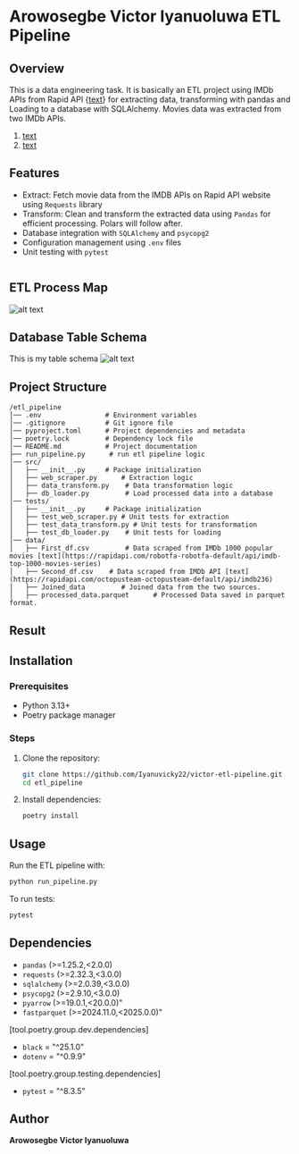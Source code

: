 #  Arowosegbe Victor Iyanuoluwa ETL Pipeline

## Overview
This is a data engineering task. It is basically an ETL project using IMDb APIs from Rapid API {[text](https://rapidapi.com/)} for extracting data, transforming with pandas and Loading to a database with SQLAlchemy.
Movies data was extracted from two IMDb APIs. 
1) [text](https://rapidapi.com/octopusteam-octopusteam-default/api/imdb236/playground/apiendpoint_a5de12e2-d269-44fb-8af7-6eb02982ee9e)
2) [text](https://rapidapi.com/robotfa-robotfa-default/api/imdb-top-1000-movies-series/playground/apiendpoint_b9c2303e-934a-4b85-a8aa-3fed7cb08fe5)


## Features
- Extract: Fetch movie data from the IMDB APIs on Rapid API website using `Requests` library
- Transform: Clean and transform the extracted data using `Pandas` for efficient processing. Polars will follow after.
- Database integration with `SQLAlchemy` and `psycopg2`
- Configuration management using `.env` files
- Unit testing with `pytest`
   ```

## ETL Process Map
![alt text](pictures/etl-pipeline.jpg)

## Database Table Schema
This is my table schema
![alt text](<pictures/ETL project (1).jpg>)

## Project Structure
```
/etl_pipeline
│── .env                # Environment variables
│── .gitignore          # Git ignore file
│── pyproject.toml      # Project dependencies and metadata
│── poetry.lock         # Dependency lock file
│── README.md           # Project documentation
├── run_pipeline.py      # run etl pipeline logic
│── src/
│   ├── __init__.py     # Package initialization
│   ├── web_scraper.py      # Extraction logic
│   ├── data_transform.py    # Data transformation logic
│   ├── db_loader.py         # Load processed data into a database
│── tests/
│   ├── __init__.py     # Package initialization
│   ├── test_web_scraper.py # Unit tests for extraction
│   ├── test_data_transform.py # Unit tests for transformation
│   ├── test_db_loader.py    # Unit tests for loading
│── data/
│   ├── First_df.csv         # Data scraped from IMDb 1000 popular movies [text](https://rapidapi.com/robotfa-robotfa-default/api/imdb-top-1000-movies-series)
│   ├── Second_df.csv    # Data scraped from IMDb API [text](https://rapidapi.com/octopusteam-octopusteam-default/api/imdb236)
│   ├── Joined_data         # Joined data from the two sources.
│   ├── processed_data.parquet      # Processed Data saved in parquet format.    
```
## Result


## Installation
### Prerequisites
- Python 3.13+
- Poetry package manager

### Steps
1. Clone the repository:
   ```sh
   git clone https://github.com/Iyanuvicky22/victor-etl-pipeline.git
   cd etl_pipeline
   ```
2. Install dependencies:
   ```sh
   poetry install
   ```

## Usage
Run the ETL pipeline with:
```sh
python run_pipeline.py
```

To run tests:
```sh
pytest
```

## Dependencies
- `pandas` (>=1.25.2,<2.0.0)
- `requests` (>=2.32.3,<3.0.0)
- `sqlalchemy` (>=2.0.39,<3.0.0)
- `psycopg2` (>=2.9.10,<3.0.0)
- `pyarrow` (>=19.0.1,<20.0.0)"
- `fastparquet` (>=2024.11.0,<2025.0.0)"

[tool.poetry.group.dev.dependencies]
- `black` = "^25.1.0"
- `dotenv` = "^0.9.9"

[tool.poetry.group.testing.dependencies]
- `pytest` = "^8.3.5"


## Author
**Arowosegbe Victor Iyanuoluwa**
